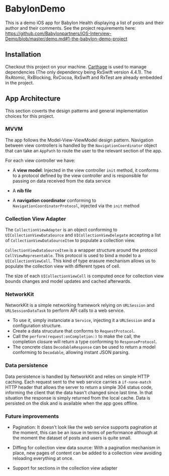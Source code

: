 # BabylonDemo

This is a demo iOS app for Babylon Health displaying a list of posts and their author and their comments.
See the project requirements here: https://github.com/Babylonpartners/iOS-Interview-Demo/blob/master/demo.md#1-the-babylon-demo-project

## Installation

Checkout this project on your machine. [Carthage](https://github.com/Carthage/Carthage) is used to manage dependencies (The only dependency being RxSwift version 4.4.1).
The RxAtomic, RxBlocking, RxCocoa, RxSwift and RxTest are already embedded in the project.

## App Architecture

This section coverts the design patterns and general implementation choices for this project.

### MVVM

The app follows the Model-View-ViewModel design pattern. Navigation between view controllers is handled by the `NavigationCoordinator` object that can take an `AppPath` to route the user to the relevant section of the app.

For each view controller we have:
* A **view model**: Injected in the view controller `init` method, it conforms to a protocol defined by the view controller and is responsible for passing on data received from the data service

* A **nib file**

* A **navigation coordinator** conforming to `NavigationCoordinatorProtocol`, injected via the `init` method

### Collection View Adapter

The `CollectionViewAdapter` is an object conforming to `UICollectionViewDataSource` and `UICollectionViewDelegate` accepting a list of `CollectionViewDataSourceItem` to populate a collection view.

`CollectionViewDataSourceItem` is a wrapper structure around the protocol `CellViewRepresentable`. This protocol is used to bind a model to a `UICollectionViewCell`. This kind of type erasure mechanism allows us to populate the collection view with different types of cell.

The size of each `UICollectionViewCell` is computed once for collection view bounds changes and model updates and cached afterwards.

### NetworkKit

NetworkKit is a simple networking framework relying on `URLSession` and `URLSessionDataTask` to perform API calls to a web service. 
* To use it, simply instanciate a `Service`, injecting it a `URLSession` and a configuration structure. 
* Create a data strucuture that conforms to `RequestProtocol`.
* Call the `perform(request:onCompletion:)` to make the call, the completion closure will return a type conforming to `ResponseProtocol`.
* The concrete class `DecodableResponse` can be used to return a model conforming to `Decodable`, allowing instant JSON parsing.

### Data persistence

Data persistence is handled by NetworkKit and relies on simple HTTP caching. Each request sent to the web service carries a `if-none-match` HTTP header that allows the server to return a simple 304 status code, informing the client that the data hasn't changed since last time. In that situation the response is simply returned from the local cache.
Data is persisted on the disk and is available when the app goes offline.

### Future improvements

* Pagination: It doesn't look like the web service supports pagination at the moment, this can be an issue in terms of performance although at the moment the dataset of posts and users is quite small.

* Diffing for collection view data source: With a pagination mechanism in place, new pages of content can be added to a collection view avoiding reloading everything at once.

* Support for sections in the collection view adapter
